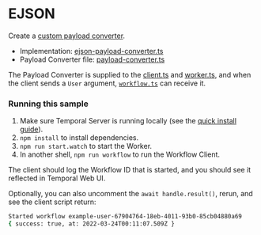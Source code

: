# EJSON

Create a [custom payload converter](https://docs.temporal.io/docs/typescript/data-converters#payloadconverter).

- Implementation: [ejson-payload-converter.ts](https://github.com/temporalio/samples-typescript/blob/main/ejson/src/ejson-payload-converter.ts)
- Payload Converter file: [payload-converter.ts](https://github.com/temporalio/samples-typescript/blob/main/ejson/src/payload-converter.ts)

The Payload Converter is supplied to the [client.ts](https://github.com/temporalio/samples-typescript/blob/main/ejson/src/client.ts) and [worker.ts](https://github.com/temporalio/samples-typescript/blob/main/ejson/src/worker.ts), and when the client sends a `User` argument, [`workflow.ts`](https://github.com/temporalio/samples-typescript/blob/main/ejson/src/workflow.ts) can receive it.

### Running this sample

1. Make sure Temporal Server is running locally (see the [quick install guide](https://docs.temporal.io/docs/server/quick-install/)).
1. `npm install` to install dependencies.
1. `npm run start.watch` to start the Worker.
1. In another shell, `npm run workflow` to run the Workflow Client.

The client should log the Workflow ID that is started, and you should see it reflected in Temporal Web UI.

Optionally, you can also uncomment the `await handle.result()`, rerun, and see the client script return:

```bash
Started workflow example-user-67904764-18eb-4011-93b0-85cb04880a69
{ success: true, at: 2022-03-24T00:11:07.509Z }
```

